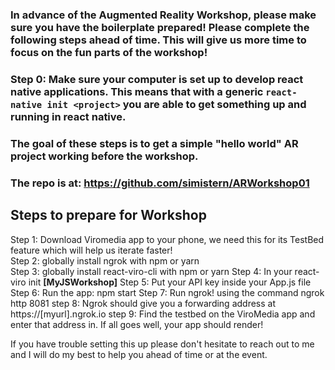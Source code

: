 ### In advance of the Augmented Reality Workshop, please make sure you have the boilerplate prepared! Please complete the following steps ahead of time. This will give us more time to focus on the fun parts of the workshop! 

### Step 0: Make sure your computer is set up to develop react native applications. This means that with a generic `react-native init <project>` you are able to get something up and running in react native. 

### The goal of these steps is to get a simple "hello world" AR project working before the workshop. 

### The repo is at: https://github.com/simistern/ARWorkshop01

## Steps to prepare for Workshop 

Step 1: Download Viromedia app to your phone, we need this for its TestBed feature which will help us iterate faster!  
Step 2: globally install ngrok with npm or yarn  
Step 3: globally install react-viro-cli with npm or yarn 
Step 4: In your  react-viro init **[MyJSWorkshop]**
Step 5: Put your API key inside your App.js file
Step 6: Run the app:  npm start
Step 7: Run ngrok! using the command  ngrok http 8081
step 8: Ngrok should give you a forwarding address at https://[myurl].ngrok.io
step 9: Find the testbed on the ViroMedia app and enter that address in. If all goes well, your app should render! 


If you have trouble setting this up please don't hesitate to reach out to me and I will do my best to help you ahead of time or at the event.

